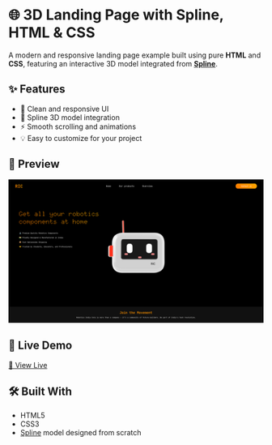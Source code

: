 # 🌐 3D Landing Page with Spline, HTML & CSS

A modern and responsive landing page example built using pure **HTML** and **CSS**, featuring an interactive 3D model integrated from **[Spline](https://spline.design/)**.

## ✨ Features

- 🎨 Clean and responsive UI
- 🌈 Spline 3D model integration
- ⚡ Smooth scrolling and animations
- 💡 Easy to customize for your project

## 📸 Preview

![screenshot](2025-04-17-013456_hyprshot.png)

## 🚀 Live Demo

[🔗 View Live](https://rishav-raj-sinha.github.io/spline_integrated_website/)

## 🛠️ Built With

- HTML5
- CSS3
- [Spline](https://spline.design)
model designed from scratch
